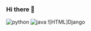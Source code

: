 ### Hi there 👋

<!--
**PARKPARKWOO/PARKPARKWOO** is a ✨ _special_ ✨ repository because its `README.md` (this file) appears on your GitHub profile.

Here are some ideas to get you started:

- 🔭 I’m currently working on ...
- 🌱 I’m currently learning ...
- 👯 I’m looking to collaborate on ...
- 🤔 I’m looking for help with ...
- 💬 Ask me about ...
- 📫 How to reach me: ...
- 😄 Pronouns: ...
- ⚡ Fun fact: ...
-->
![python](https://img.shields.io/badge/-Python3-blue)
![java](https://img.shields.io/badge/-java-lightgrey)
![HTML]<span class="badge text-bg-success">Django</span>
